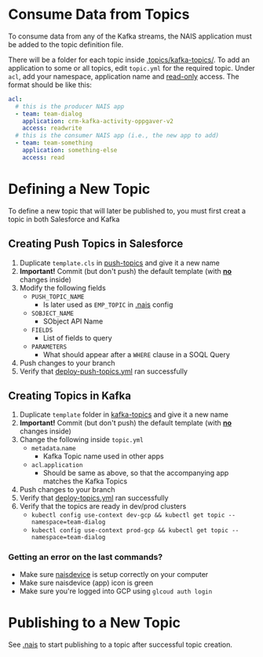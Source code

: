 # Consume Data from Topics

To consume data from any of the Kafka streams, the NAIS application must be added to the topic definition file.

There will be a folder for each topic inside [.topics/kafka-topics/](/.topics/kafka-topics). To add an application to some or all topics, edit `topic.yml` for the required topic. Under `acl`, add your namespace, application name and <ins>read-only</ins> access. The format should be like this:

```yaml
acl:
  # this is the producer NAIS app
  - team: team-dialog
    application: crm-kafka-activity-oppgaver-v2
    access: readwrite
  # this is the consumer NAIS app (i.e., the new app to add)
  - team: team-something
    application: something-else
    access: read
```

# Defining a New Topic

To define a new topic that will later be published to, you must first creat a topic in both Salesforce and Kafka

## Creating Push Topics in Salesforce

1. Duplicate `template.cls` in [push-topics](/.topics/push-topics) and give it a new name
1. **Important!** Commit (but don't push) the default template (with **<ins>no</ins>** changes inside)
1. Modify the following fields
   - `PUSH_TOPIC_NAME`
     - Is later used as `EMP_TOPIC` in [.nais](/.nais) config
   - `SOBJECT_NAME`
     - SObject API Name
   - `FIELDS`
     - List of fields to query
   - `PARAMETERS`
     - What should appear after a `WHERE` clause in a SOQL Query
1. Push changes to your branch
1. Verify that [deploy-push-topics.yml](https://github.com/navikt/crm-kafka-activity/actions/workflows/deploy-push-topics.yml) ran successfully

## Creating Topics in Kafka

1. Duplicate `template` folder in [kafka-topics](/.topics/kafka-topics) and give it a new name
1. **Important!** Commit (but don't push) the default template (with **<ins>no</ins>** changes inside)
1. Change the following inside `topic.yml`
   - `metadata`.`name`
     - Kafka Topic name used in other apps
   - `acl`.`application`
     - Should be same as above, so that the accompanying app matches the Kafka Topics
1. Push changes to your branch
1. Verify that [deploy-topics.yml](https://github.com/navikt/crm-kafka-activity/actions/workflows/deploy-topics.yml) ran successfully
1. Verify that the topics are ready in dev/prod clusters
   - `kubectl config use-context dev-gcp && kubectl get topic --namespace=team-dialog`
   - `kubectl config use-context prod-gcp && kubectl get topic --namespace=team-dialog`

### Getting an error on the last commands?

- Make sure [naisdevice](https://doc.nais.io/device/install/) is setup correctly on your computer
- Make sure naisdevice (app) icon is green
- Make sure you're logged into GCP using `glcoud auth login`

# Publishing to a New Topic

See [.nais](/.nais) to start publishing to a topic after successful topic creation.
